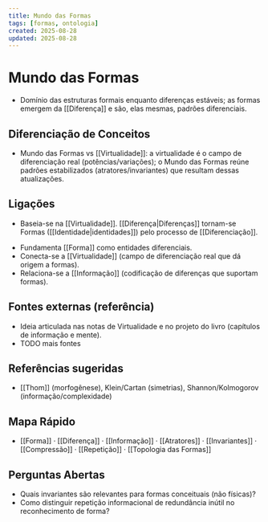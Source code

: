 ```yaml
---
title: Mundo das Formas
tags: [formas, ontologia]
created: 2025-08-28
updated: 2025-08-28
---
```

# Mundo das Formas
- Domínio das estruturas formais enquanto diferenças estáveis; as formas emergem da [[Diferença]] e são, elas mesmas, padrões diferenciais.

## Diferenciação de Conceitos
- Mundo das Formas vs [[Virtualidade]]: a virtualidade é o campo de diferenciação real (potências/variações); o Mundo das Formas reúne padrões estabilizados (atratores/invariantes) que resultam dessas atualizações.
 
## Ligações
* Baseia-se na [[Virtualidade]]. [[Diferença|Diferenças]] tornam-se Formas ([[Identidade|identidades]]) pelo processo de [[Diferenciação]].
- Fundamenta [[Forma]] como entidades diferenciais.
- Conecta-se a [[Virtualidade]] (campo de diferenciação real que dá origem a formas).
- Relaciona-se a [[Informação]] (codificação de diferenças que suportam formas).

## Fontes externas (referência)
- Ideia articulada nas notas de Virtualidade e no projeto do livro (capítulos de informação e mente).
- TODO mais fontes

## Referências sugeridas
- [[Thom]] (morfogênese), Klein/Cartan (simetrias), Shannon/Kolmogorov (informação/complexidade)
## Mapa Rápido
- [[Forma]] · [[Diferença]] · [[Informação]] · [[Atratores]] · [[Invariantes]] · [[Compressão]] · [[Repetição]] · [[Topologia das Formas]]

## Perguntas Abertas
- Quais invariantes são relevantes para formas conceituais (não físicas)?
- Como distinguir repetição informacional de redundância inútil no reconhecimento de forma?
